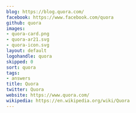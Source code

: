 ```yaml
---
blog: https://blog.quora.com/
facebook: https://www.facebook.com/quora
github: quora
images:
- quora-card.png
- quora-ar21.svg
- quora-icon.svg
layout: default
logohandle: quora
skipped: 0
sort: quora
tags:
- answers
title: Quora
twitter: Quora
website: https://www.quora.com/
wikipedia: https://en.wikipedia.org/wiki/Quora
---
```

